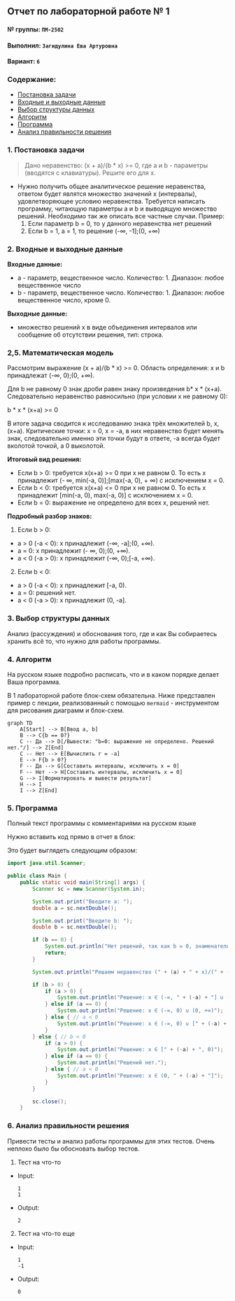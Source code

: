## Отчет по лабораторной работе № 1

#### № группы: `ПМ-2502`

#### Выполнил: `Загидулина Ева Артуровна`

#### Вариант: `6`

### Cодержание:

- [Постановка задачи](#1-постановка-задачи)
- [Входные и выходные данные](#2-входные-и-выходные-данные)
- [Выбор структуры данных](#3-выбор-структуры-данных)
- [Алгоритм](#4-алгоритм)
- [Программа](#5-программа)
- [Анализ правильности решения](#6-анализ-правильности-решения)

### 1. Постановка задачи

> Дано неравенство: (x + a)/(b * x) >= 0, где a и b - параметры (вводятся с клавиатуры). Решите его для x.

- Нужно получить общее аналитическое решение неравенства, ответом будет являтся множество значений x (интервалы), удовлетворяющее условию неравенства. Требуется написать программу, читающую параметры a и b и выводящую множество решений. Необходимо так же описать все частные случаи. Пример:
  1. Если параметр b = 0, то у данного неравенства нет решений
  2. Если b = 1, a = 1, то решение (-∞, -1];(0, +∞)
 
### 2. Входные и выходные данные
**Входные данные:**
- a - параметр, вещественное число. Количество: 1. Диапазон: любое вещественное число
- b - параметр, вещественное число. Количество: 1. Диапазон: любое вещественное число, кроме 0.

**Выходные данные:**
- множество решений x в виде объединения интервалов или сообщение об отсутствии решения, тип: строка.

### 2,5. Математическая модель

Рассмотрим выражение (x + a)/(b * x) >= 0. Область определения: x и b принадлежат (-∞, 0);(0, +∞).

Для b не равному 0 знак дроби равен знаку произведения b* x * (x+a). Следовательно неравенство равносильно (при условии x не равному 0):

b * x * (x+a) >= 0

В итоге задача сводится к исследованию знака трёх множителей b, x, (x+a). Критические точки: x = 0, x = -a, в них неравенство будет менять знак, следовательно именно эти точки будут в ответе, -a всегда будет вколотой точкой, а 0 выколотой.


**Итоговый вид решения:**
 - Если b > 0: требуется x(x+a) >= 0 при x не равном 0. То есть
x принадлежит (- ∞, min(-a, 0)];[max(-a, 0), + ∞) с исключением x = 0.
- Если b < 0: требуется x(x+a) <= 0 при x не равном 0. То есть
x принадлежит [min(-a, 0), max(-a, 0)] с исключением x = 0.
- Если b = 0: выражение не определено для всех x, решений нет.

**Подробный разбор знаков:**

1. Если b > 0:
- a > 0 (-a < 0): x принадлежит (-∞, -a];(0, +∞).
- a = 0: x принадлежит (- ∞, 0);(0, +∞).
- a < 0 (-a > 0): x принадлежит (-∞, 0);[-a, +∞).

2. Если b < 0:
- a > 0 (-a < 0): x принадлежит [-a, 0).
- a = 0: решений нет.
- a < 0 (-a > 0): x принадлежит (0, -a].

### 3. Выбор структуры данных

Анализ (рассуждения) и обоснования того, где и как Вы собираетесь хранить всё то,
что нужно для работы программы.

### 4. Алгоритм

На русском языке подробно расписать, что и в каком порядке делает Ваша программа.

В 1 лабораторной работе блок-схем обязательна. Ниже представлен пример с лекции,
реализованный с помощью `mermaid` - инструментом для рисования диаграмм и блок-схем.

```mermaid
graph TD
    A[Start] --> B[Ввод a, b]
    B --> C{b == 0?}
    C -- Да --> D[/Вывести: "b=0: выражение не определено. Решений нет."/] --> Z[End]
    C -- Нет --> E[Вычислить r = -a]
    E --> F{b > 0?}
    F -- Да --> G[Составить интервалы, исключить x = 0]
    F -- Нет --> H[Составить интервалы, исключить x = 0]
    G --> I[Форматировать и вывести результат]
    H --> I
    I --> Z[End]

```
### 5. Программа

Полный текст программы с комментариями на русском языке

Нужно вставить код прямо в отчет в блок:


Это будет выглядеть следующим образом:

```java
import java.util.Scanner;

public class Main {
    public static void main(String[] args) {
        Scanner sc = new Scanner(System.in);

        System.out.print("Введите a: ");
        double a = sc.nextDouble();

        System.out.print("Введите b: ");
        double b = sc.nextDouble();

        if (b == 0) {
            System.out.println("Нет решений, так как b = 0, знаменатель не может быть равен нулю");
            return;
        }

        System.out.println("Решаем неравенство (" + (a) + " + x)/(" + (b) + "*x) >= 0");

        if (b > 0) {
            if (a > 0) {
                System.out.println("Решение: x ∈ (-∞, " + (-a) + "] ∪ (0, +∞)");
            } else if (a == 0) {
                System.out.println("Решение: x ∈ (-∞, 0) ∪ (0, +∞)");
            } else { // a < 0
                System.out.println("Решение: x ∈ (-∞, 0) ∪ [" + (-a) + ", +∞)");
            }
        } else { // b < 0
            if (a > 0) {
                System.out.println("Решение: x ∈ [" + (-a) + ", 0)");
            } else if (a == 0) {
                System.out.println("Решений нет.");
            } else { // a < 0
                System.out.println("Решение: x ∈ (0, " + (-a) + "]");
            }
        }

        sc.close();
    }

```

### 6. Анализ правильности решения

Привести тесты и анализ работы программы для этих тестов.
Очень неплохо было бы обосновать выбор тестов.

1. Тест на что-то

- Input:
    ```
    1
    1
    ```

- Output:
    ```
    2
    ```

2. Тест на что-то еще

- Input:
    ```
    1
    -1
    ```

- Output:
    ```
    0
    ```
